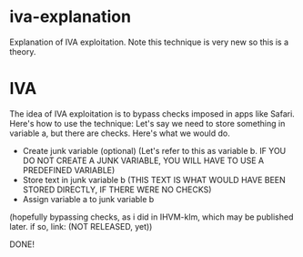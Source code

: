 # iva-explanation
Explanation of IVA exploitation. Note this technique is very new so this is a theory. 
# IVA
The idea of IVA exploitation is to bypass checks imposed in apps like Safari. 
Here's how to use the technique:
Let's say we need to store something in variable a, but there are checks. Here's what we would do. 
* Create junk variable (optional)
(Let's refer to this as variable b. IF YOU DO NOT CREATE A JUNK VARIABLE, YOU WILL HAVE TO USE A PREDEFINED VARIABLE)
* Store text in junk variable b
(THIS TEXT IS WHAT WOULD HAVE BEEN STORED DIRECTLY, IF THERE WERE NO CHECKS)
* Assign variable a to junk variable b


(hopefully bypassing checks, as i did in IHVM-klm, which may be published later.
if so, link: (NOT RELEASED, yet))


DONE! 
